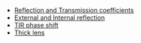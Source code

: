 * [Reflection and Transmission coefficients](https://github.com/Lasseb200/4th-semester/blob/main/Optics/Reflection%20and%20Transmission%20coefficients)
* [External and Internal reflection](https://github.com/Lasseb200/4th-semester/blob/main/Optics/External%20and%20Internal%20reflection)
* [TIR phase shift](https://github.com/Lasseb200/4th-semester/blob/main/Optics/TIR%20phase%20shift)
* [Thick lens](https://github.com/Lasseb200/4th-semester/blob/main/Optics/Thick%20lens)
